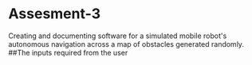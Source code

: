 # Assesment-3
Creating and documenting software for a simulated mobile robot's autonomous navigation across a map of obstacles generated randomly.
##The inputs required from the user
